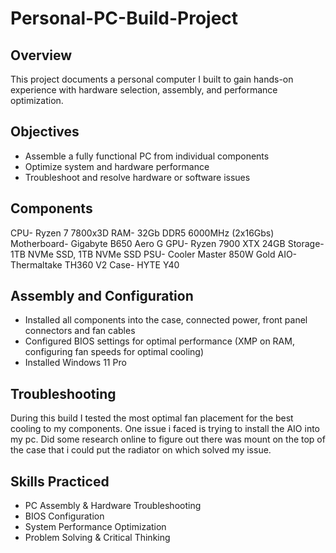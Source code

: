 # Personal-PC-Build-Project
## Overview
This project documents a personal computer I built to gain hands-on experience with hardware selection, assembly, and performance optimization.

## Objectives
- Assemble a fully functional PC from individual components
- Optimize system and hardware performance
- Troubleshoot and resolve hardware or software issues

## Components
CPU- Ryzen 7 7800x3D
RAM- 32Gb DDR5 6000MHz (2x16Gbs)
Motherboard- Gigabyte B650 Aero G
GPU- Ryzen 7900 XTX 24GB
Storage- 1TB NVMe SSD, 1TB NVMe SSD
PSU- Cooler Master 850W Gold
AIO- Thermaltake TH360 V2
Case- HYTE Y40

## Assembly and Configuration
- Installed all components into the case, connected power, front panel connectors and fan cables
- Configured BIOS settings for optimal performance (XMP on RAM, configuring fan speeds for optimal cooling)
- Installed Windows 11 Pro

## Troubleshooting
During this build I tested the most optimal fan placement for the best cooling to my components. One issue i faced is trying to install the AIO into my pc. Did some research online to figure out there was mount on the top of the case that i could put the radiator on which solved my issue.

## Skills Practiced
- PC Assembly & Hardware Troubleshooting
- BIOS Configuration
- System Performance Optimization
- Problem Solving & Critical Thinking
